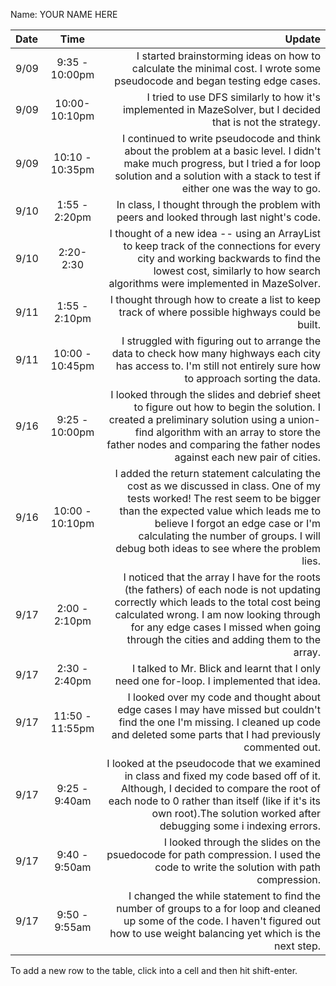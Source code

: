 Name: YOUR NAME HERE

| Date |      Time       |                                                                                                                                                                                                                                                                                                 Update |
|:-----|:---------------:|-------------------------------------------------------------------------------------------------------------------------------------------------------------------------------------------------------------------------------------------------------------------------------------------------------:|
| 9/09 | 9:35 - 10:00pm  |                                                                                                                                                                              I started brainstorming ideas on how to calculate the minimal cost. I wrote some pseudocode and began testing edge cases. |
| 9/09 |  10:00-10:10pm  |                                                                                                                                                                                            I tried to use DFS similarly to how it's implemented in MazeSolver, but I decided that is not the strategy. |
| 9/09 | 10:10 - 10:35pm |                                                                                        I continued to write pseudocode and think about the problem at a basic level. I didn't make much progress, but I tried a for loop solution and a solution with a stack to test if either one was the way to go. |
| 9/10 |  1:55 - 2:20pm  |                                                                                                                                                                                                               In class, I thought through the problem with peers and looked through last night's code. |
| 9/10 |    2:20-2:30    |                                                                                        I thought of a new idea -- using an ArrayList to keep track of the connections for every city and working backwards to find the lowest cost, similarly to how search algorithms were implemented in MazeSolver. |
| 9/11 |  1:55 - 2:10pm  |                                                                                                                                                                                                        I thought through how to create a list to keep track of where possible highways could be built. |
| 9/11 | 10:00 - 10:45pm |                                                                                                                                    I struggled with figuring out to arrange the data to check how many highways each city has access to. I'm still not entirely sure how to approach sorting the data. |
| 9/16 | 9:25 - 10:00pm  |                                           I looked through the slides and debrief sheet to figure out how to begin the solution. I created a preliminary solution using a union-find algorithm with an array to store the father nodes and comparing the father nodes against each new pair of cities. |
| 9/16 | 10:00 - 10:10pm | I added the return statement calculating the cost as we discussed in class. One of my tests worked! The rest seem to be bigger than the expected value which leads me to believe I forgot an edge case or I'm calculating the number of groups. I will debug both ideas to see where the problem lies. |
| 9/17 |  2:00 - 2:10pm  |                              I noticed that the array I have for the roots (the fathers) of each node is not updating correctly which leads to the total cost being calculated wrong. I am now looking through for any edge cases I missed when going through the cities and adding them to the array. |
| 9/17 |  2:30 - 2:40pm  |                                                                                                                                                                                                               I talked to Mr. Blick and learnt that I only need one for-loop. I implemented that idea. |
| 9/17 | 11:50 - 11:55pm |                                                                                                              I looked over my code and thought about edge cases I may have missed but couldn't find the one I'm missing. I cleaned up code and deleted some parts that I had previously commented out. |
| 9/17 |  9:25 - 9:40am  |                                           I looked at the pseudocode that we examined in class and fixed my code based off of it. Although, I decided to compare the root of each node to 0 rather than itself (like if it's its own root).The solution worked after debugging some i indexing errors. |
| 9/17 |  9:40 - 9:50am  |                                                                                                                                                                       I looked through the slides on the psuedocode for path compression. I used the code to write the solution with path compression. |
| 9/17 |  9:50 - 9:55am  |                                                                                                                I changed the while statement to find the number of groups to a for loop and cleaned up some of the code. I haven't figured out how to use weight balancing yet which is the next step. |


To add a new row to the table, click into a cell and then hit shift-enter.